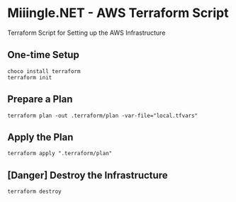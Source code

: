 # Miiingle.NET - AWS Terraform Script
Terraform Script for Setting up the AWS Infrastructure

## One-time Setup
```
choco install terraform
terraform init
```

## Prepare a Plan
```
terraform plan -out .terraform/plan -var-file="local.tfvars"
```

## Apply the Plan
```
terraform apply ".terraform/plan"
```

## [Danger] Destroy the Infrastructure
```
terraform destroy
```
